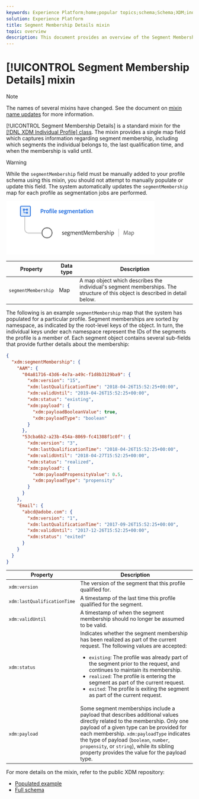```yaml
---
keywords: Experience Platform;home;popular topics;schema;Schema;XDM;individual profile;fields;schemas;Schemas;segment;segmentMembership;segment membership;Schema design;map;Map;
solution: Experience Platform
title: Segment Membership Details mixin
topic: overview
description: This document provides an overview of the Segment Membership Details mixin.
---
```


# [!UICONTROL Segment Membership Details] mixin

>[!NOTE]
>
>The names of several mixins have changed. See the document on [mixin name updates](../name-updates.md) for more information.

[!UICONTROL Segment Membership Details] is a standard mixin for the [[!DNL XDM Individual Profile] class](../../classes/individual-profile.md). The mixin provides a single map field which captures information regarding segment membership, including which segments the individual belongs to, the last qualification time, and when the membership is valid until.

>[!WARNING]
>
>While the `segmentMembership` field must be manually added to your profile schema using this mixin, you should not attempt to manually populate or update this field. The system automatically updates the `segmentMembership` map for each profile as segmentation jobs are performed.

<img src='../../images/data-types/profile-segmentation.png' width=400 /><br />

| Property | Data type | Description |
| --- | --- | --- |
| `segmentMembership` | Map | A map object which describes the individual's segment memberships. The structure of this object is described in detail below. |

The following is an example `segmentMembership` map that the system has populated for a particular profile. Segment memberships are sorted by namespace, as indicated by the root-level keys of the object. In turn, the individual keys under each namespace represent the IDs of the segments the profile is a member of. Each segment object contains several sub-fields that provide further details about the membership:

```json
{
  "xdm:segmentMembership": {
    "AAM": {
      "04a81716-43d6-4e7a-a49c-f1d8b3129ba9": {
        "xdm:version": "15",
        "xdm:lastQualificationTime": "2018-04-26T15:52:25+00:00",
        "xdm:validUntil": "2019-04-26T15:52:25+00:00",
        "xdm:status": "existing",
        "xdm:payload": {
          "xdm:payloadBooleanValue": true,
          "xdm:payloadType": "boolean"
        }
      },
      "53cba6b2-a23b-454a-8069-fc41308f1c0f": {
        "xdm:version": "3",
        "xdm:lastQualificationTime": "2018-04-26T15:52:25+00:00",
        "xdm:validUntil": "2018-04-27T15:52:25+00:00",
        "xdm:status": "realized",
        "xdm:payload": {
          "xdm:payloadPropensityValue": 0.5,
          "xdm:payloadType": "propensity"
        }
      }
    },
    "Email": {
      "abcd@adobe.com": {
        "xdm:version": "1",
        "xdm:lastQualificationTime": "2017-09-26T15:52:25+00:00",
        "xdm:validUntil": "2017-12-26T15:52:25+00:00",
        "xdm:status": "exited"
      }
    }
  }
}
```

| Property | Description |
| --- | --- |
| `xdm:version` | The version of the segment that this profile qualified for. |
| `xdm:lastQualificationTime` | A timestamp of the last time this profile qualified for the segment. |
| `xdm:validUntil` | A timestamp of when the segment membership should no longer be assumed to be valid. |
| `xdm:status` | Indicates whether the segment membership has been realized as part of the current request. The following values are accepted: <ul><li>`existing`: The profile was already part of the segment prior to the request, and continues to maintain its membership.</li><li>`realized`: The profile is entering the segment as part of the current request.</li><li>`exited`: The profile is exiting the segment as part of the current request.</li></ul> |
| `xdm:payload` | Some segment memberships include a payload that describes additional values directly related to the membership. Only one payload of a given type can be provided for each membership. `xdm:payloadType` indicates the type of payload (`boolean`, `number`, `propensity`, or `string`), while its sibling property provides the value for the payload type. |

For more details on the mixin, refer to the public XDM repository:

* [Populated example](https://github.com/adobe/xdm/blob/master/components/mixins/profile/profile-personal-details.example.1.json)
* [Full schema](https://github.com/adobe/xdm/blob/master/components/mixins/profile/profile-personal-details.schema.json)
